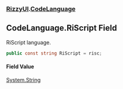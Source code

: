 ### [RizzyUI](RizzyUI 'RizzyUI').[CodeLanguage](RizzyUI.CodeLanguage 'RizzyUI.CodeLanguage')

## CodeLanguage.RiScript Field

RiScript language.

```csharp
public const string RiScript = risc;
```

#### Field Value
[System.String](https://docs.microsoft.com/en-us/dotnet/api/System.String 'System.String')